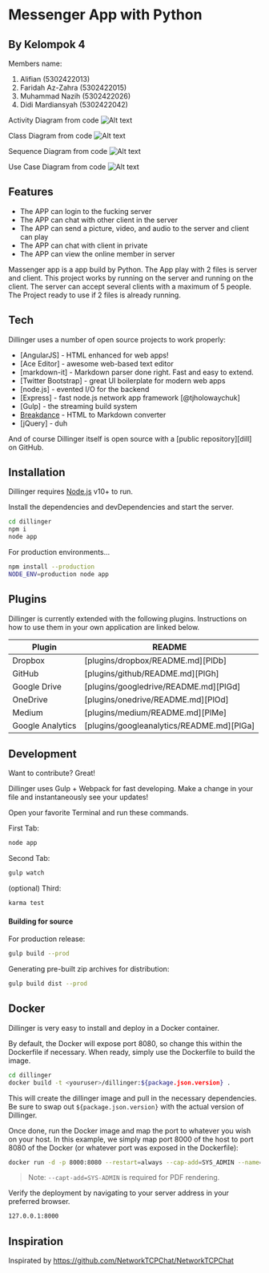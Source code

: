 # Messenger App with Python
## By Kelompok 4
Members name:
1. Alifian            (5302422013)
2. Faridah Az-Zahra   (5302422015)
3. Muhammad Nazih     (5302422026)
4. Didi Mardiansyah   (5302422042)

Activity Diagram from code
![Alt text](https://github.com/Cakra-Angkasa/Project_PBO-Kelompok_4/blob/main/diagram/ACTIVITYDIAGRAM.drawio.png)

Class Diagram from code
![Alt text](https://github.com/Cakra-Angkasa/Project_PBO-Kelompok_4/blob/main/diagram/CLASSDIAGRAM.drawio.png)

Sequence Diagram from code
![Alt text](https://github.com/Cakra-Angkasa/Project_PBO-Kelompok_4/blob/main/diagram/SEQUENCEDIAGRAM.drawio.png)

Use Case Diagram from code
![Alt text](https://github.com/Cakra-Angkasa/Project_PBO-Kelompok_4/blob/main/diagram/UCDDIAGRAM.drawio.png)


## Features

- The APP can login to the fucking server
- The APP can chat with other client in the server
- The APP can send a picture, video, and audio to the server and client can play
- The APP can chat with client in private
- The APP can view the online member in server

Massenger app is a app build by Python. The App play with 2 files is server and client.
This project works by running on the server and running on the client. The server can accept several clients with a maximum of 5 people.
The Project ready to use if 2 files is already running.



## Tech

Dillinger uses a number of open source projects to work properly:

- [AngularJS] - HTML enhanced for web apps!
- [Ace Editor] - awesome web-based text editor
- [markdown-it] - Markdown parser done right. Fast and easy to extend.
- [Twitter Bootstrap] - great UI boilerplate for modern web apps
- [node.js] - evented I/O for the backend
- [Express] - fast node.js network app framework [@tjholowaychuk]
- [Gulp] - the streaming build system
- [Breakdance](https://breakdance.github.io/breakdance/) - HTML
to Markdown converter
- [jQuery] - duh

And of course Dillinger itself is open source with a [public repository][dill]
 on GitHub.

## Installation

Dillinger requires [Node.js](https://nodejs.org/) v10+ to run.

Install the dependencies and devDependencies and start the server.

```sh
cd dillinger
npm i
node app
```

For production environments...

```sh
npm install --production
NODE_ENV=production node app
```

## Plugins

Dillinger is currently extended with the following plugins.
Instructions on how to use them in your own application are linked below.

| Plugin | README |
| ------ | ------ |
| Dropbox | [plugins/dropbox/README.md][PlDb] |
| GitHub | [plugins/github/README.md][PlGh] |
| Google Drive | [plugins/googledrive/README.md][PlGd] |
| OneDrive | [plugins/onedrive/README.md][PlOd] |
| Medium | [plugins/medium/README.md][PlMe] |
| Google Analytics | [plugins/googleanalytics/README.md][PlGa] |

## Development

Want to contribute? Great!

Dillinger uses Gulp + Webpack for fast developing.
Make a change in your file and instantaneously see your updates!

Open your favorite Terminal and run these commands.

First Tab:

```sh
node app
```

Second Tab:

```sh
gulp watch
```

(optional) Third:

```sh
karma test
```

#### Building for source

For production release:

```sh
gulp build --prod
```

Generating pre-built zip archives for distribution:

```sh
gulp build dist --prod
```

## Docker

Dillinger is very easy to install and deploy in a Docker container.

By default, the Docker will expose port 8080, so change this within the
Dockerfile if necessary. When ready, simply use the Dockerfile to
build the image.

```sh
cd dillinger
docker build -t <youruser>/dillinger:${package.json.version} .
```

This will create the dillinger image and pull in the necessary dependencies.
Be sure to swap out `${package.json.version}` with the actual
version of Dillinger.

Once done, run the Docker image and map the port to whatever you wish on
your host. In this example, we simply map port 8000 of the host to
port 8080 of the Docker (or whatever port was exposed in the Dockerfile):

```sh
docker run -d -p 8000:8080 --restart=always --cap-add=SYS_ADMIN --name=dillinger <youruser>/dillinger:${package.json.version}
```

> Note: `--capt-add=SYS-ADMIN` is required for PDF rendering.

Verify the deployment by navigating to your server address in
your preferred browser.

```sh
127.0.0.1:8000
```

## Inspiration
Inspirated by https://github.com/NetworkTCPChat/NetworkTCPChat
